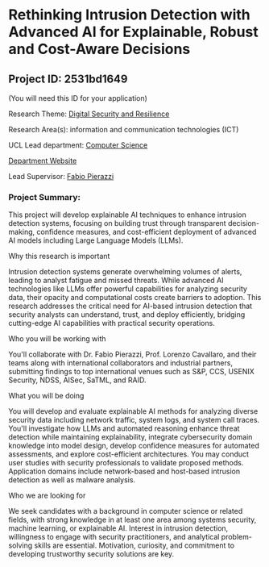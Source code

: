 # Rethinking Intrusion Detection with Advanced AI for Explainable, Robust and Cost-Aware Decisions

## Project ID: **2531bd1649**
(You will need this ID for your application)

Research Theme: [Digital Security and Resilience](../themes/digital-security-and-resilience.md)

Research Area(s):
information and communication technologies (ICT)

UCL Lead department: [Computer Science](../departments/computer-science.md)

[Department Website](https://www.ucl.ac.uk/computer-science)

Lead Supervisor: [Fabio Pierazzi](https://profiles.ucl.ac.uk/100070)

### Project Summary:

This project will develop explainable AI techniques to enhance intrusion detection systems, focusing on building trust through transparent decision-making, confidence measures, and cost-efficient deployment of advanced AI models including Large Language Models (LLMs).

Why this research is important

Intrusion detection systems generate overwhelming volumes of alerts, leading to analyst fatigue and missed threats. While advanced AI technologies like LLMs offer powerful capabilities for analyzing security data, their opacity and computational costs create barriers to adoption. This research addresses the critical need for AI-based intrusion detection that security analysts can understand, trust, and deploy efficiently, bridging cutting-edge AI capabilities with practical security operations.

Who you will be working with

You'll collaborate with Dr. Fabio Pierazzi, Prof. Lorenzo Cavallaro, and their teams along with international collaborators and industrial partners, submitting findings to top international venues such as S&P, CCS, USENIX Security, NDSS, AISec, SaTML, and RAID.

What you will be doing

You will develop and evaluate explainable AI methods for analyzing diverse security data including network traffic, system logs, and system call traces. You'll investigate how LLMs and automated reasoning enhance threat detection while maintaining explainability, integrate cybersecurity domain knowledge into model design, develop confidence measures for automated assessments, and explore cost-efficient architectures. You may conduct user studies with security professionals to validate proposed methods. Application domains include network-based and host-based intrusion detection as well as malware analysis.

Who we are looking for

We seek candidates with a background in computer science or related fields, with strong knowledge in at least one area among systems security, machine learning, or explainable AI. Interest in intrusion detection, willingness to engage with security practitioners, and analytical problem-solving skills are essential. Motivation, curiosity, and commitment to developing trustworthy security solutions are key.
